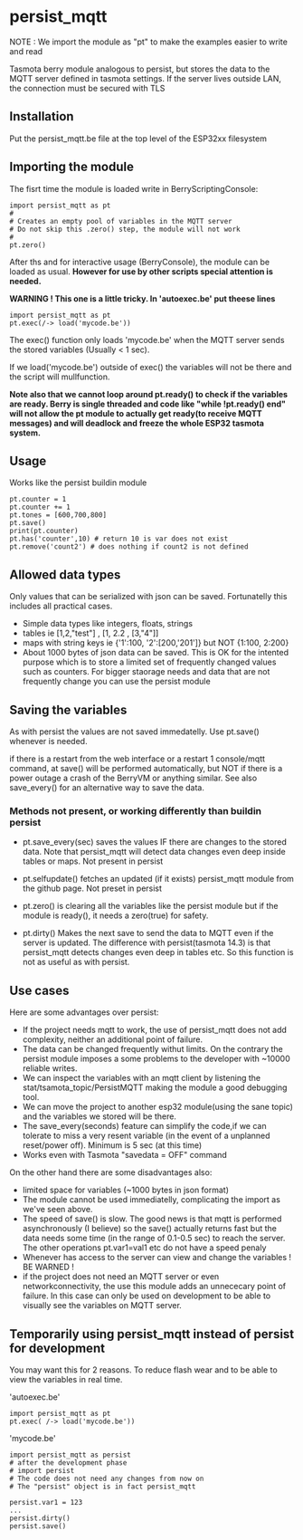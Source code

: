 # persist_mqtt

NOTE : We import the module as "pt" to make the examples easier to write and read

Tasmota berry module analogous to persist, but stores the data to the MQTT server defined in tasmota settings. If the server lives outside LAN, the connection must be secured with TLS

## Installation
Put the persist_mqtt.be file at the top level of the ESP32xx filesystem

## Importing the module
The fisrt time the module is loaded write in BerryScriptingConsole:
```
import persist_mqtt as pt
#
# Creates an empty pool of variables in the MQTT server
# Do not skip this .zero() step, the module will not work
#
pt.zero()
```
After ths and for interactive usage (BerryConsole), the module can be loaded as usual. **However for use by other scripts special attention is needed.**

**WARNING ! This one is a little tricky. In 'autoexec.be' put
theese lines**

```
import persist_mqtt as pt
pt.exec(/-> load('mycode.be'))
```

The exec() function only loads 'mycode.be' when the MQTT server sends the stored variables (Usually < 1 sec).

If we load('mycode.be') outside of exec() the variables will not be there and the script will mullfunction.

**Note also that we cannot loop around pt.ready() to check if the variables are ready. Berry is single threaded
and code like "while !pt.ready() end" will not allow the pt module to actually get ready(to receive MQTT messages) and will
deadlock and freeze the whole ESP32 tasmota system.**

## Usage
Works like the persist buildin module

```
pt.counter = 1
pt.counter += 1
pt.tones = [600,700,800]
pt.save()
print(pt.counter)
pt.has('counter',10) # return 10 is var does not exist
pt.remove('count2') # does nothing if count2 is not defined
```

## Allowed data types
Only values that can be serialized with json can be saved. Fortunatelly this includes all practical cases.
- Simple data types like integers, floats, strings
- tables ie [1,2,"test"] , [1, 2.2 , [3,"4"]]
- maps with string keys ie {'1':100, '2':[200,'201']} but NOT {1:100, 2:200}
- About 1000 bytes of json data can be saved. This is OK for the intented purpose which is to store a limited set of frequently changed values such as counters. For bigger staorage needs and data that are not frequently change you can use the persist module

## Saving the variables
As with persist the values are not saved immedatelly. Use pt.save() whenever is needed.

if there is a restart from the web interface or a restart 1 console/mqtt command, at save() will be performed automatically, but NOT if there is a power outage a crash of the BerryVM or anything similar. See also save_every() for an alternative way to save the data. 

### Methods not present, or working differently than buildin persist

- pt.save_every(sec) saves the values IF there are changes to the stored data. Note that persist_mqtt will detect data changes even deep inside tables or maps. Not present in persist

- pt.selfupdate() fetches an updated (if it exists) persist_mqtt module from the github page. Not preset in persist

- pt.zero() is clearing all the variables like the persist module but if the module is ready(), it needs a zero(true) for safety.

- pt.dirty() Makes the next save to send the data to MQTT even if the server is updated. The difference with persist(tasmota 14.3) is that persist_mqtt detects changes even deep in tables etc. So this function is not as useful as with persist.

## Use cases
Here are some advantages over persist:

- If the project needs mqtt to work, the use of persist_mqtt does not add complexity, neither an additional point of failure.
- The data can be changed frequently withut limits. On the contrary the persist module imposes a some problems to the developer with ~10000 reliable writes.
- We can inspect the variables with an mqtt client by listening the stat/tsamota_topic/PersistMQTT making the module a good debugging tool.
- We can move the project to another esp32 module(using the sane topic) and the variables we stored will be there.
- The save_every(seconds) feature can simplify the code,if we can tolerate to miss a very resent variable (in the event of a unplanned reset/power off). Minimum is 5 sec (at this time) 
- Works even with Tasmota "savedata = OFF" command

On the other hand there are some disadvantages also:

- limited space for variables (~1000 bytes in json format)
- The module cannot be used immediatelly, complicating the import as we've seen above.
- The speed of save() is slow. The good news is that mqtt is performed asynchronously (I believe) so the save() actually returns fast but the data needs some time (in the range of 0.1-0.5 sec) to reach the server. The other operations pt.var1=val1 etc do not have a speed penaly
- Whenever has access to the server can view and change the variables ! BE WARNED !
- if the project does not need an MQTT server or even networkconnectivity, the use this module adds an unnececary point of failure. In this case can only be used on development to be able to visually see the variables on MQTT server.

## Temporarily using persist_mqtt instead of persist for development
You may want this for 2 reasons. To reduce flash wear and to be able to view the variables in real time.

'autoexec.be'
```
import persist_mqtt as pt
pt.exec( /-> load('mycode.be'))
```

'mycode.be'
```
import persist_mqtt as persist
# after the development phase
# import persist
# The code does not need any changes from now on
# The "persist" object is in fact persist_mqtt

persist.var1 = 123
...
persist.dirty()
persist.save()
```
